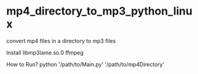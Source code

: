 mp4_directory_to_mp3_python_linux
=================================

convert mp4 files in a directory to mp3 files

Install
libmp3lame.so.0
ffmpeg

How to Run?
python '/path/to/Main.py' '/path/to/mp4Directory'

